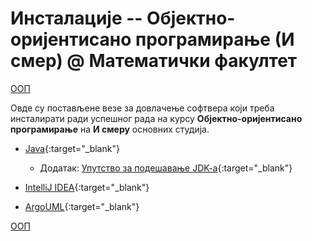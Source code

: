 # Инсталације -- Објектно-оријентисано програмирање (И смер) @ Математички факултет

[ООП](/README.md)

Овде су постављене везе за довлачење софтвера који треба инсталирати ради успешног рада на курсу **Објектно-оријентисано програмирање** на **И смеру** основних студија.

* [Java](https://java.com/en/download/){:target="_blank"}  
  
  * Додатак: [Упутство за подешавање JDK-a](./vezbe/literatura/Uputstvo.JDK.instalacija.pdf){:target="_blank"}

* [IntelliJ IDEA](https://www.jetbrains.com/idea/download/){:target="_blank"}

* [ArgoUML](http://argouml.tigris.org/){:target="_blank"}

[ООП](/README.md)